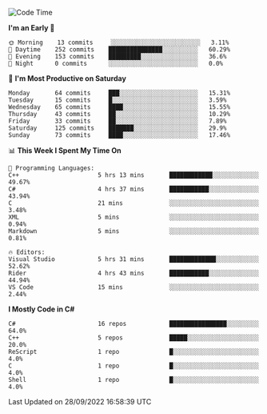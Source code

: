 <!--START_SECTION:waka-->
![Code Time](http://img.shields.io/badge/Code%20Time-832%20hrs%2054%20mins-blue)

**I'm an Early 🐤** 

```text
🌞 Morning    13 commits     ░░░░░░░░░░░░░░░░░░░░░░░░░   3.11% 
🌆 Daytime    252 commits    ███████████████░░░░░░░░░░   60.29% 
🌃 Evening    153 commits    █████████░░░░░░░░░░░░░░░░   36.6% 
🌙 Night      0 commits      ░░░░░░░░░░░░░░░░░░░░░░░░░   0.0%

```
📅 **I'm Most Productive on Saturday** 

```text
Monday       64 commits     ███░░░░░░░░░░░░░░░░░░░░░░   15.31% 
Tuesday      15 commits     █░░░░░░░░░░░░░░░░░░░░░░░░   3.59% 
Wednesday    65 commits     ████░░░░░░░░░░░░░░░░░░░░░   15.55% 
Thursday     43 commits     ██░░░░░░░░░░░░░░░░░░░░░░░   10.29% 
Friday       33 commits     ██░░░░░░░░░░░░░░░░░░░░░░░   7.89% 
Saturday     125 commits    ███████░░░░░░░░░░░░░░░░░░   29.9% 
Sunday       73 commits     ████░░░░░░░░░░░░░░░░░░░░░   17.46%

```


📊 **This Week I Spent My Time On** 

```text
💬 Programming Languages: 
C++                      5 hrs 13 mins       ████████████░░░░░░░░░░░░░   49.67% 
C#                       4 hrs 37 mins       ███████████░░░░░░░░░░░░░░   43.94% 
C                        21 mins             ░░░░░░░░░░░░░░░░░░░░░░░░░   3.48% 
XML                      5 mins              ░░░░░░░░░░░░░░░░░░░░░░░░░   0.94% 
Markdown                 5 mins              ░░░░░░░░░░░░░░░░░░░░░░░░░   0.81%

🔥 Editors: 
Visual Studio            5 hrs 31 mins       █████████████░░░░░░░░░░░░   52.62% 
Rider                    4 hrs 43 mins       ███████████░░░░░░░░░░░░░░   44.94% 
VS Code                  15 mins             ░░░░░░░░░░░░░░░░░░░░░░░░░   2.44%

```

**I Mostly Code in C#** 

```text
C#                       16 repos            ████████████████░░░░░░░░░   64.0% 
C++                      5 repos             █████░░░░░░░░░░░░░░░░░░░░   20.0% 
ReScript                 1 repo              █░░░░░░░░░░░░░░░░░░░░░░░░   4.0% 
C                        1 repo              █░░░░░░░░░░░░░░░░░░░░░░░░   4.0% 
Shell                    1 repo              █░░░░░░░░░░░░░░░░░░░░░░░░   4.0%

```



 Last Updated on 28/09/2022 16:58:39 UTC
<!--END_SECTION:waka-->
